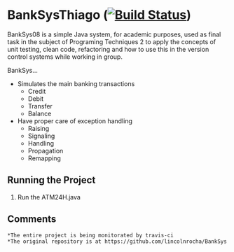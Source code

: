 # BankSysThiago ([![Build Status](https://travis-ci.org/thiagonrodrigues30/BankSysThiago.svg?branch=master)](https://travis-ci.org/thiagonrodrigues30/BankSysThiago))


BankSys08 is a simple Java system, for academic purposes, used as final task in the subject of Programing Techniques 2 to apply the concepts of unit testing, clean code, refactoring and how to use this in the version control systems while working in group.
  

BankSys...

 * Simulates the main banking transactions
    * Credit
    * Debit
    * Transfer
    * Balance
 * Have proper care of exception handling
    * Raising
    * Signaling
    * Handling
    * Propagation
    * Remapping
 

Running the Project
-------------------

1. Run the ATM24H.java


Comments
-------------------
    *The entire project is being monitorated by travis-ci
    *The original repository is at https://github.com/lincolnrocha/BankSys


